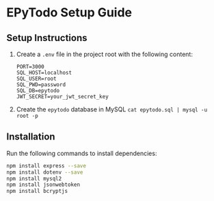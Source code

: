# EPyTodo Setup Guide

## Setup Instructions

1. Create a `.env` file in the project root with the following content:
    ```
    PORT=3000
    SQL_HOST=localhost
    SQL_USER=root
    SQL_PWD=password
    SQL_DB=epytodo
    JWT_SECRET=your_jwt_secret_key
    ```

2. Create the `epytodo` database in MySQL
    `cat epytodo.sql | mysql -u root -p`

## Installation

Run the following commands to install dependencies:
```bash
npm install express --save
npm install dotenv --save
npm install mysql2
npm install jsonwebtoken
npm install bcryptjs
```